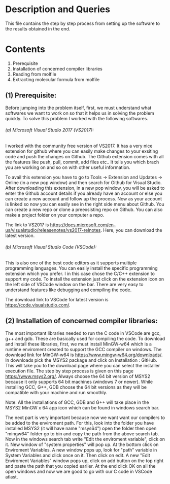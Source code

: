 # Description and Queries
This file contains the step by step process from setting up the software to the results obtained in the end.


# Contents
1) Prerequisite
2) Installation of concerned compiler libraries
3) Reading from molfile
4) Extracting molecular formula from molfile


## (1) Prerequisite:
Before jumping into the problem itself, first, we must understand what softwares we want to work on so that it helps us in solving the problem quickly.
To solve this problem I worked with the following softwares.

###### (a) Microsoft Visual Studio 2017 (VS2017):
I worked with the community free version of VS2017. It has a very nice extension for github where you can easily make changes to your exsiting code and push the changes on Github.
The Github extension comes with all the features like push, pull, commit, add files etc.. It tells you which brach you are working on and so on with other useful information.

To avail this extension you have to go to Tools -> Extension and Updates -> Online (in a new pop window) and then search for Github for Visual Studio.
After downloading this extension, in a new pop window, you will be asked to enter the Github account details if you already have an account or else you can create a new account and follow up the process.
Now as your account is linked so now you can easily see in the right side menu about Github. You can create a new repo or clone a preexsisting repo on Github.
You can also make a project folder on your computer a repo.

The link to VS2017 is https://docs.microsoft.com/en-us/visualstudio/releasenotes/vs2017-relnotes. Here, you can download the latest version.

###### (b) Microsoft Visual Studio Code (VSCode):
This is also one of the best code editors as it supports multiple programming languages. You can easily install the specific programming extension which you prefer.
I in this case chose the C/C++ extension to support my code. To install the extension just click on the extension icon on the left side of VSCode window on the bar.
There are very easy to understand features like debugging and compiling the code.

The download link to VSCode for latest version is https://code.visualstudio.com/.


## (2) Installation of concerned compiler libraries:
The most important libraries needed to run the C code in VSCode are gcc, g++ and gdb. These are basically used for compiling the code.
To download and install these libraries, first, we must install MinGW-w64 which is a runtime enviroment created to support the GCC compiler on windows.
The download link for MinGW-w64 is https://www.mingw-w64.org/downloads/. In downloads pick the MSYS2 package and click on Installation : GitHub.
This will take you to the download page where you can select the installer execution file. The step by step process is given on this page https://www.msys2.org/.
Always choose the 64 bit version of MSYS2 because it only supports 64 bit machines (windows 7 or newer). While installing GCC, G++, GDB choose the 64 bit versions as they will be compatible with your machine and run smoothly.

Note: All the installations of GCC, GDB and G++ will take place in the MSYS2 MinGW x 64 app icon which can be found in windows search bar.

The next part is very important because now we want want our compilers to be added to the enviroment path.
For this, look into the folder you have installed MSYS2 (it will have name "msys64") open the folder then open "mingw64" folder go to bin and copy the path from the above search tab.
Now in the windows search tab write "Edit the enviroment variable", click on it. New window of "system properties" will pop up. At the bottom click on Enviroment Variables.
A new window pops up, look for "path" variable in System Variables and click once on it. Then click on edit.
A new "Edit Enviroment Variables" window pops up, click on add button on the top right and paste the path that you copied earlier. At the end click OK on all the open windows and now we are good to go with our C code in VSCode atlast.